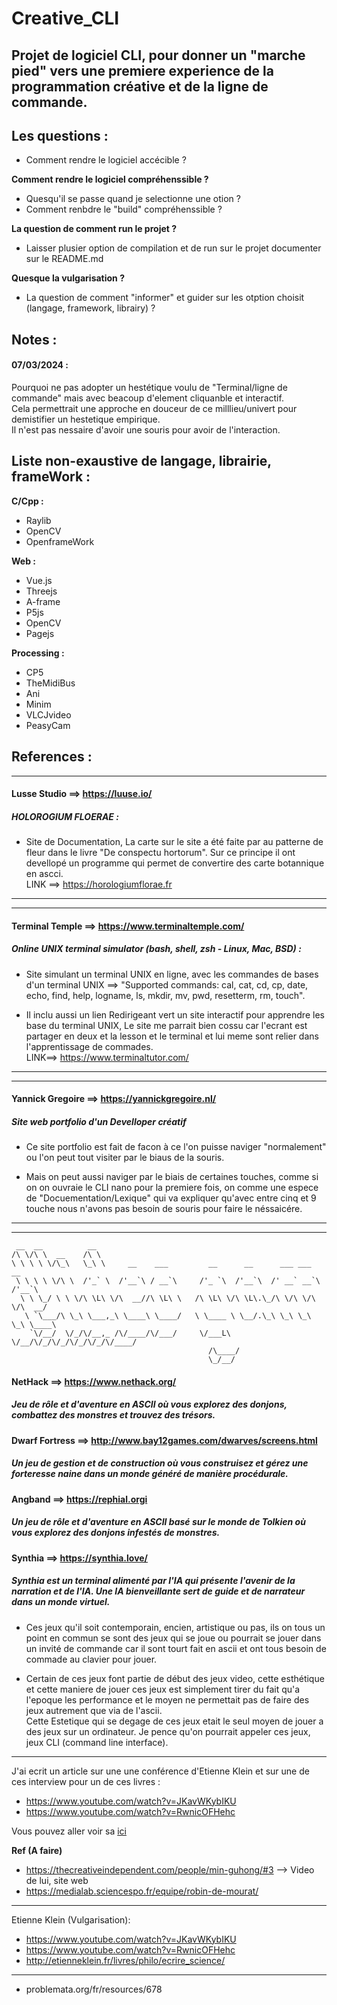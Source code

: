 # Creative_CLI


## **Projet de logiciel CLI, pour donner un "marche pied" vers une premiere experience de la programmation créative et de la ligne de commande.**


## Les questions : 

- Comment rendre le logiciel accécible ?

**Comment rendre le logiciel compréhenssible ?**
- Quesqu'il se passe quand je selectionne une otion ?
- Comment renbdre le "build" compréhenssible ?

**La question de comment run le projet ?**
- Laisser plusier option de compilation et de run sur le projet documenter sur le README.md

**Quesque la vulgarisation ?**
- La question de comment "informer" et guider sur les otption choisit (langage, framework, librairy) ?




## Notes :


#### 07/03/2024 :  
Pourquoi ne pas adopter un hestétique voulu de
"Terminal/ligne de commande" mais avec beacoup
d'element cliquanble et interactif.  
Cela permettrait une approche en douceur de ce
milllieu/univert pour demistifier un hestetique
empirique.  
Il n'est pas nessaire d'avoir une souris pour 
avoir de l'interaction.




## Liste non-exaustive de langage, librairie, frameWork : 

**C/Cpp :**  
  
- Raylib
- OpenCV
- OpenframeWork


**Web :**  
  
- Vue.js
- Threejs
- A-frame
- P5js
- OpenCV
- Pagejs


**Processing :**  
  
- CP5
- TheMidiBus
- Ani
- Minim
- VLCJvideo
- PeasyCam




## References : 


----------------------------------------------------------

#### Lusse Studio ==> https://luuse.io/

##### HOLOROGIUM FLOERAE : 

- Site de Documentation, La carte sur le site a été faite par au patterne de fleur dans le livre "De conspectu hortorum". Sur ce principe il ont devellopé un programme qui permet de convertire des carte botannique en ascci.  
LINK ==> https://horologiumflorae.fr

----------------------------------------------------------
  
----------------------------------------------------------

#### Terminal Temple ==> https://www.terminaltemple.com/

##### Online UNIX terminal simulator (bash, shell, zsh - Linux, Mac, BSD) : 

- Site simulant un terminal UNIX en ligne, avec les commandes de bases d'un terminal UNIX ==> "Supported commands: cal, cat, cd, cp, date, echo, find, help, logname, ls, mkdir, mv, pwd, resetterm, rm, touch". 

- Il inclu aussi un lien Redirigeant vert un site interactif pour apprendre les base du terminal UNIX, Le site me parrait bien cossu car l'ecrant est partager en deux et la lesson et le terminal et lui meme sont relier dans l'apprentissage de commades.  
LINK==> https://www.terminaltutor.com/

----------------------------------------------------------

----------------------------------------------------------

#### Yannick Gregoire ==> https://yannickgregoire.nl/

##### Site web portfolio d'un Develloper créatif

- Ce site portfolio est fait de facon à ce l'on puisse naviger "normalement" ou l'on peut tout visiter par le biaus de la souris. 

- Mais on peut aussi naviger par le biais de certaines touches, comme si on on ouvraie le CLI nano pour la premiere fois, on comme une espece de "Docuementation/Lexique" qui va expliquer qu'avec entre cinq et 9 touche nous n'avons pas besoin de souris pour faire le néssaicére.

----------------------------------------------------------

----------------------------------------------------------

```
 __  __          __                                                           
/\ \/\ \  __    /\ \                                                          
\ \ \ \ \/\_\   \_\ \     __    ___         __      __      ___ ___      __   
 \ \ \ \ \/\ \  /'_` \  /'__`\ / __`\     /'_ `\  /'__`\  /' __` __`\  /'__`\ 
  \ \ \_/ \ \ \/\ \L\ \/\  __//\ \L\ \   /\ \L\ \/\ \L\.\_/\ \/\ \/\ \/\  __/ 
   \ `\___/\ \_\ \___,_\ \____\ \____/   \ \____ \ \__/.\_\ \_\ \_\ \_\ \____\
    `\/__/  \/_/\/__,_ /\/____/\/___/     \/___L\ \/__/\/_/\/_/\/_/\/_/\/____/
                                            /\____/                           
                                            \_/__/
```

#### NetHack        ==> https://www.nethack.org/
##### Jeu de rôle et d'aventure en ASCII où vous explorez des donjons, combattez des monstres et trouvez des trésors.
#### Dwarf Fortress ==> http://www.bay12games.com/dwarves/screens.html
##### Un jeu de gestion et de construction où vous construisez et gérez une forteresse naine dans un monde généré de manière procédurale.
#### Angband        ==> https://rephial.orgi
##### Un jeu de rôle et d'aventure en ASCII basé sur le monde de Tolkien où vous explorez des donjons infestés de monstres.
#### Synthia        ==> https://synthia.love/
##### Synthia est un terminal alimenté par l'IA qui présente l'avenir de la narration et de l'IA. Une IA bienveillante sert de guide et de narrateur dans un monde virtuel. 

- Ces jeux qu'il soit contemporain, encien, artistique ou pas, ils on tous un point en commun se sont des jeux qui se joue ou pourrait se jouer dans un invité de commande car il sont tourt fait en ascii et ont tous besoin de commade au clavier pour jouer.

- Certain de ces jeux font partie de début des jeux video, cette esthétique et cette maniere de jouer ces jeux est simplement tirer du fait qu'a l'epoque les performance et le moyen ne permettait pas de faire des jeux autrement que via de l'ascii.  
Cette Estetique qui se degage de ces jeux etait le seul moyen de jouer a des jeux sur un ordinateur. Je pence qu'on pourrait appeler ces jeux, jeux CLI (command line interface). 

----------------------------------------------------------

J'ai ecrit un article sur une une conférence d'Etienne Klein et sur une de ces interview pour un de ces livres :  

- https://www.youtube.com/watch?v=JKavWKybIKU  
- https://www.youtube.com/watch?v=RwnicOFHehc  

Vous pouvez aller voir sa [ici](./Ressource/Article_Etienne_Klein.md)





**Ref (A faire)**

- https://thecreativeindependent.com/people/min-guhong/#3 --> Video de lui, site web  
- https://medialab.sciencespo.fr/equipe/robin-de-mourat/  
  
----------------------------------------------------------  
  
Etienne Klein (Vulgarisation):  
  
- https://www.youtube.com/watch?v=JKavWKybIKU  
- https://www.youtube.com/watch?v=RwnicOFHehc  
- http://etienneklein.fr/livres/philo/ecrire_science/  
  
----------------------------------------------------------  
  
- problemata.org/fr/resources/678  
